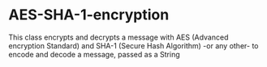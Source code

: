 # AES-SHA-1-encryption
This class encrypts and decrypts a message with AES (Advanced encryption Standard) and SHA-1 (Secure Hash Algorithm) -or any other- to encode and decode a message, passed as a String
